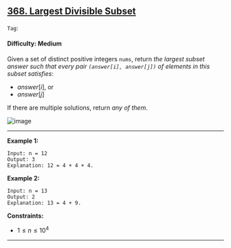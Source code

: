 ## [368. Largest Divisible Subset](https://leetcode.com/problems/largest-divisible-subset)

```Tag```:

#### Difficulty: Medium

Given a set of distinct positive integers ```nums```, return _the largest subset answer such that every pair ```(answer[i], answer[j])``` of elements in this subset satisfies_:

- $answer[i] % answer[j] == 0$, or
- $answer[j] % answer[i] == 0$

If there are multiple solutions, return _any of them_.

![image](https://github.com/quananhle/Python/assets/35042430/b321b61f-97a0-4248-8f21-d26b772d7431)

---

__Example 1:__
```
Input: n = 12
Output: 3
Explanation: 12 = 4 + 4 + 4.
```

__Example 2:__
```
Input: n = 13
Output: 2
Explanation: 13 = 4 + 9.
```

__Constraints:__

- $1 \le n \le 10^4$

---
